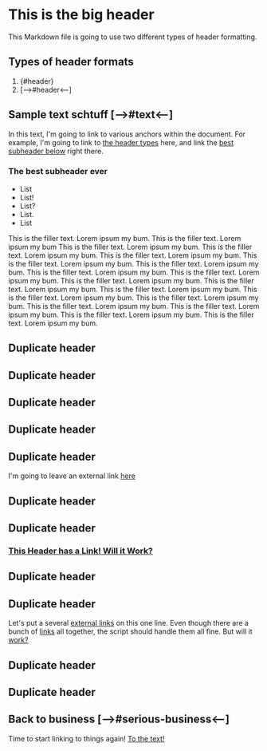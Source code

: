 # This is the big header

This Markdown file is going to use two different types of header formatting.

## Types of header formats

1. {#header}
2. [-->#header<--]

## Sample text schtuff [-->#text<--]

In this text, I'm going to link to various anchors within the document. For example, I'm going to link to [the header types](#types-of-header-formats) here, and link the [best subheader below](#the-best-subheader-ever) right there.

### The best subheader ever

* List
* List!
* List?
* List.
* List

This is the filler text. Lorem ipsum my bum.
This is the filler text. Lorem ipsum my bum
This is the filler text. Lorem ipsum my bum.
This is the filler text. Lorem ipsum my bum.
This is the filler text. Lorem ipsum my bum.
This is the filler text. Lorem ipsum my bum.
This is the filler text. Lorem ipsum my bum.
This is the filler text. Lorem ipsum my bum.
This is the filler text. Lorem ipsum my bum.
This is the filler text. Lorem ipsum my bum.
This is the filler text. Lorem ipsum my bum.
This is the filler text. Lorem ipsum my bum.
This is the filler text. Lorem ipsum my bum.
This is the filler text. Lorem ipsum my bum.
This is the filler text. Lorem ipsum my bum.
This is the filler text. Lorem ipsum my bum.
This is the filler text. Lorem ipsum my bum.
This is the filler text. Lorem ipsum my bum.

## Duplicate header

## Duplicate header

## Duplicate header

## Duplicate header

## Duplicate header

I'm going to leave an external link [here](inner_path/test-6.md#du3)

## Duplicate header

## Duplicate header

### [This Header has a Link! Will it Work?](#this-is-the-big-header)

## Duplicate header

## Duplicate header

Let's put a several [external links](inner_path/test-6.md#top) on this one line. Even though there are a bunch of [links](inner_path/test-6.md#du1) all together, the script should handle them all fine. But will it [work?](inner_path/test-6.md#sub)

## Duplicate header

## Duplicate header


## Back to business [-->#serious-business<--]

Time to start linking to things again! [To the text!](#text)
